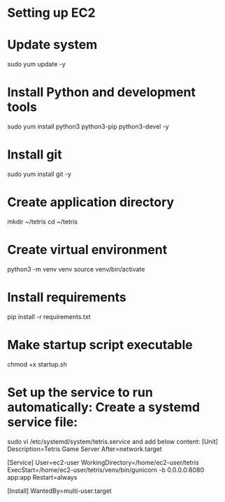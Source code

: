 # Setting up EC2



# Update system
sudo yum update -y

# Install Python and development tools
sudo yum install python3 python3-pip python3-devel -y

# Install git
sudo yum install git -y

# Create application directory
mkdir ~/tetris
cd ~/tetris

# Create virtual environment
python3 -m venv venv
source venv/bin/activate

# Install requirements
pip install -r requirements.txt

# Make startup script executable
chmod +x startup.sh

# Set up the service to run automatically: Create a systemd service file:
sudo vi /etc/systemd/system/tetris.service
and add below content:
[Unit]
Description=Tetris Game Server
After=network.target

[Service]
User=ec2-user
WorkingDirectory=/home/ec2-user/tetris
ExecStart=/home/ec2-user/tetris/venv/bin/gunicorn -b 0.0.0.0:8080 app:app
Restart=always

[Install]
WantedBy=multi-user.target


